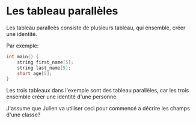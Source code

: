# Les tableau parallèles
Les tableau paralleès consiste de plusieurs tableau, qui ensemble, créer une identité.

Par exemple:
```cpp
int main() {
    string first_name[5];
    string last_name[5];
    short age[5];
}
```

Les trois tableaux dans l'exemple sont des tableau parallèles, car les trois ensemble créer une identité d'une personne.

J'assume que Julien va utiliser ceci pour commencé a décrire les champs d'une classe?
